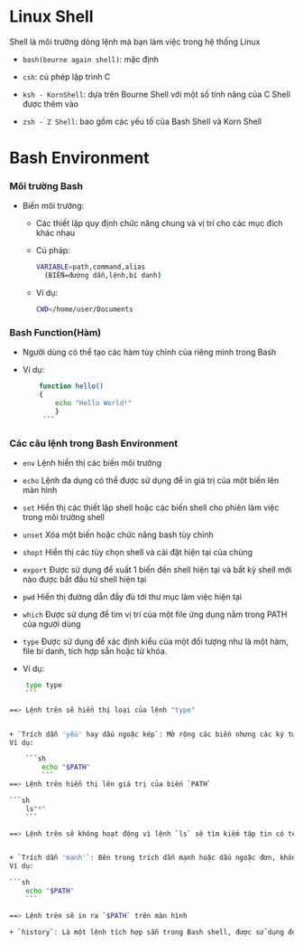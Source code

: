 # Linux Shell

Shell là môi trường dòng lệnh mà bạn làm việc trong hệ thống Linux

- `bash(bourne again shell)`: mặc định

- `csh`: cú phép lập trình C

- `ksh - KornShell`: dựa trên Bourne Shell với một số tính năng của C Shell được thêm vào

- `zsh - Z Shell`: bao gồm các yếu tố của Bash Shell và Korn Shell

# Bash Environment

### Môi trường Bash

- Biến môi trường:

	+ Các thiết lập quy định chức năng chung và vị trí cho các mục đích khác nhau

	+ Cú pháp:

	   ```sh
	   VARIABLE=path,command,alias
	     (BIẾN=đường dẫn,lệnh,bí danh)
	     ```

	+ Ví dụ:

		```sh
		CWD=/home/user/Documents
		```

### Bash Function(Hàm)

- Người dùng có thể tạo các hàm tùy chỉnh của riêng mình trong Bash

- Ví dụ:

	```sh
		function hello()
		{
			echo "Hello World!"
		 	}
		 ```

### Các câu lệnh trong Bash Environment

+ `env` Lệnh hiển thị các biến môi trường

+ `echo` Lệnh đa dụng có thể được sử dụng để in giá trị của một biến lên màn hình

+ `set` Hiển thị các thiết lập shell hoặc các biến shell cho phiên làm việc trong môi trường shell

+ `unset` Xóa một biến hoặc chức năng bash tùy chỉnh

+ `shopt` Hiển thị các tùy chọn shell và cài đặt hiện tại của chúng

+ `export` Được sử dụng để xuất 1 biến đến shell hiện tại và bất kỳ shell mới nào được bắt đầu từ shell hiện tại

+ `pwd` Hiển thị đường dẫn đầy đủ tới thư mục làm việc hiện tại

+ `which` Được sử dụng để tìm vị trí của một file ứng dụng nằm trong PATH của người dùng

+ `type` Được sử dụng để xác định kiểu của một đối tượng như là một hàm, file bí danh, tích hợp sẵn hoặc từ khóa. 

+ Ví dụ:

```sh 
	type type
	```

==> Lệnh trên sẽ hiển thị loại của lệnh "type"


+ `Trích dẫn 'yếu' hay dấu ngoặc kép`: Mở rộng các biến nhưng các ký tự được sử dụng cho việc thay thế đường dẫn hoặc cho phép so khớp sẽ không được mở rộng. 
Ví dụ:

	```sh
		echo "$PATH"
		```
==> Lệnh trên hiển thị lên giá trị của biến `PATH`

```sh
 	ls"*"
 	```

==> Lệnh trên sẽ không hoạt động vì lệnh `ls` sẽ tìm kiếm tập tin có tên là `*`


+ `Trích dẫn 'mạnh'`: Bên trong trích dẫn mạnh hoặc dấu ngoặc đơn, không có gì được thực thi.
Ví dụ:

```sh
	echo "$PATH"
	```

==> Lệnh trên sẽ in ra `$PATH` trên màn hình

+ `history`: Là một lệnh tích hợp sẵn trong Bash shell, được sử dụng để hiển thị danh sách các lệnh đã được thực thi trước đó